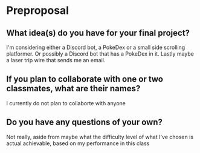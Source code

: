 # Preproposal

## What idea(s) do you have for your final project?

I'm considering either a Discord bot, a PokeDex or a small side scrolling platformer. Or possibly a Discord bot that has a PokeDex in it. Lastly maybe a laser trip wire that sends me an email.  

## If you plan to collaborate with one or two classmates, what are their names?

I currently do not plan to collaborte with anyone 

## Do you have any questions of your own?

Not really, aside from maybe what the difficulty level of what I've chosen is actual achievable, based on my performance in this class
